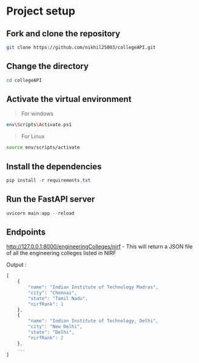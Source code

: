 # Project setup


## Fork and clone the repository
```bash
git clone https://github.com/nikhil25803/collegeAPI.git
```

## Change the directory
```bash
cd collegeAPI
```

## Activate the virtual environment
> For windows
```bash
env\Scripts\Activate.ps1
```
> For Linux
```bash
source env/scripts/activate
```

## Install the dependencies
```powershell
pip install -r requirements.txt
```

## Run the FastAPI server
```powershell
uvicorn main:app --reload
```

## Endpoints
http://127.0.0.1:8000/engineeringColleges/nirf - This  will return a JSON file of all the 
engineering colleges listed in NIRF

Output :
```js
[
    {
        "name": "Indian Institute of Technology Madras",
        "city": "Chennai",
        "state": "Tamil Nadu",
        "nirfRank": 1
    },
    {
        "name": "Indian Institute of Technology, Delhi",
        "city": "New Delhi",
        "state": "Delhi",
        "nirfRank": 2
    },
    ...
] 
```
